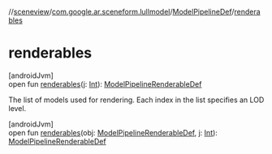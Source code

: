 //[sceneview](../../../index.md)/[com.google.ar.sceneform.lullmodel](../index.md)/[ModelPipelineDef](index.md)/[renderables](renderables.md)

# renderables

[androidJvm]\
open fun [renderables](renderables.md)(j: [Int](https://kotlinlang.org/api/latest/jvm/stdlib/kotlin/-int/index.html)): [ModelPipelineRenderableDef](../-model-pipeline-renderable-def/index.md)

The list of models used for rendering. Each index in the list specifies an LOD level.

[androidJvm]\
open fun [renderables](renderables.md)(obj: [ModelPipelineRenderableDef](../-model-pipeline-renderable-def/index.md), j: [Int](https://kotlinlang.org/api/latest/jvm/stdlib/kotlin/-int/index.html)): [ModelPipelineRenderableDef](../-model-pipeline-renderable-def/index.md)
